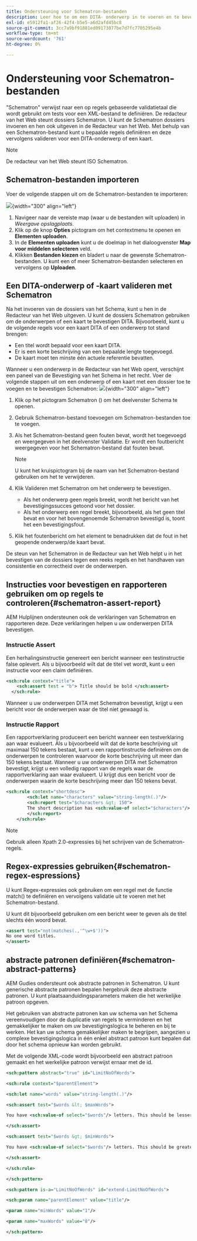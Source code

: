 ```yaml
---
title: Ondersteuning voor Schematron-bestanden
description: Leer hoe te om een DITA- onderwerp in te voeren en te bevestigen, de verklaringen van het gebruiksRapporten om regels te controleren, regex uitdrukkingen te gebruiken, en abstracte patronen in de dossiers van Schematron van AEM Gidsen te bepalen.
exl-id: e5912fa1-af26-42f4-b5e5-a6d2afd45bc8
source-git-commit: 3cc7a9bf91881ed09173077be7d7fc7705295e4b
workflow-type: tm+mt
source-wordcount: '761'
ht-degree: 0%

---
```


# Ondersteuning voor Schematron-bestanden

&quot;Schematron&quot; verwijst naar een op regels gebaseerde validatietaal die wordt gebruikt om tests voor een XML-bestand te definiëren. De redacteur van het Web steunt dossiers Schematron. U kunt de Schematron dossiers invoeren en hen ook uitgeven in de Redacteur van het Web. Met behulp van een Schematron-bestand kunt u bepaalde regels definiëren en deze vervolgens valideren voor een DITA-onderwerp of een kaart.

>[!NOTE]
>
> De redacteur van het Web steunt ISO Schematron.


## Schematron-bestanden importeren

Voer de volgende stappen uit om de Schematron-bestanden te importeren:

![](images/scematron-panel-add.png){width="300" align="left"}

1. Navigeer naar de vereiste map (waar u de bestanden wilt uploaden) in *Weergave opslagplaats*.
1. Klik op de knop **Opties** pictogram om het contextmenu te openen en **Elementen uploaden**.
1. In de **Elementen uploaden** kunt u de doelmap in het dialoogvenster **Map voor middelen selecteren** veld.
1. Klikken **Bestanden kiezen** en bladert u naar de gewenste Schematron-bestanden. U kunt een of meer Schematron-bestanden selecteren en vervolgens op **Uploaden**.

## Een DITA-onderwerp of -kaart valideren met Schematron

Na het invoeren van de dossiers van het Schema, kunt u hen in de Redacteur van het Web uitgeven. U kunt de dossiers Schematron gebruiken om de onderwerpen of een kaart te bevestigen DITA. Bijvoorbeeld, kunt u de volgende regels voor een kaart DITA of een onderwerp tot stand brengen:

* Een titel wordt bepaald voor een kaart DITA.
* Er is een korte beschrijving van een bepaalde lengte toegevoegd.
* De kaart moet ten minste één actuele referentie bevatten.

Wanneer u een onderwerp in de Redacteur van het Web opent, verschijnt een paneel van de Bevestiging van het Schema in het recht. Voer de volgende stappen uit om een onderwerp of een kaart met een dossier toe te voegen en te bevestigen Schematron:
![](images/schematron-validate.png){width="300" align="left"}

1. Klik op het pictogram Schematron () om het deelvenster Schema te openen.
1. Gebruik Schematron-bestand toevoegen om Schematron-bestanden toe te voegen.
1. Als het Schematron-bestand geen fouten bevat, wordt het toegevoegd en weergegeven in het deelvenster Validatie. Er wordt een foutbericht weergegeven voor het Schematron-bestand dat fouten bevat.
   >[!NOTE]
   >
   >U kunt het kruispictogram bij de naam van het Schematron-bestand gebruiken om het te verwijderen.
1. Klik Valideren met Schematron om het onderwerp te bevestigen.

   * Als het onderwerp geen regels breekt, wordt het bericht van het bevestigingssucces getoond voor het dossier.
   * Als het onderwerp een regel breekt, bijvoorbeeld, als het geen titel bevat en voor het bovengenoemde Schematron bevestigd is, toont het een bevestigingsfout.

1. Klik het foutenbericht om het element te benadrukken dat de fout in het geopende onderwerp/de kaart bevat.

De steun van het Schematron in de Redacteur van het Web helpt u in het bevestigen van de dossiers tegen een reeks regels en het handhaven van consistentie en correctheid over de onderwerpen.

## Instructies voor bevestigen en rapporteren gebruiken om op regels te controleren{#schematron-assert-report}

AEM Hulplijnen ondersteunen ook de verklaringen van Schematron en rapporteren deze. Deze verklaringen helpen u uw onderwerpen DITA bevestigen.

### Instructie Assert

Een herhalingsinstructie genereert een bericht wanneer een testinstructie false oplevert. Als u bijvoorbeeld wilt dat de titel vet wordt, kunt u een instructie voor een claim definiëren.

```XML
<sch:rule context="title"> 
    <sch:assert test = "b"> Title should be bold </sch:assert>
  </sch:rule>
```

Wanneer u uw onderwerpen DITA met Schematron bevestigt, krijgt u een bericht voor de onderwerpen waar de titel niet gewaagd is.

### Instructie Rapport

Een rapportverklaring produceert een bericht wanneer een testverklaring aan waar evalueert. Als u bijvoorbeeld wilt dat de korte beschrijving uit maximaal 150 tekens bestaat, kunt u een rapportinstructie definiëren om de onderwerpen te controleren waarvoor de korte beschrijving uit meer dan 150 tekens bestaat.
Wanneer u uw onderwerpen DITA met Schematron bevestigt, krijgt u een volledig rapport van de regels waar de rapportverklaring aan waar evalueert. U krijgt dus een bericht voor de onderwerpen waarin de korte beschrijving meer dan 150 tekens bevat.


```XML
<sch:rule context="shortdesc"> 
        <sch:let name="characters" value="string-length(.)"/> 
        <sch:report test="$characters &gt; 150">  
        The short description has <sch:value-of select="$characters"/> characters. It should contain more than 150 characters.      
        </sch:report>   
    </sch:rule> 
```

>[!NOTE]
>
> Gebruik alleen Xpath 2.0-expressies bij het schrijven van de Schematron-regels.

## Regex-expressies gebruiken{#schematron-regex-espressions}

U kunt Regex-expressies ook gebruiken om een regel met de functie match() te definiëren en vervolgens validatie uit te voeren met het Schematron-bestand.

U kunt dit bijvoorbeeld gebruiken om een bericht weer te geven als de titel slechts één woord bevat.

```XML
<assert test="not(matches(.,'^\w+$'))"> 
No one word titles.
</assert>  
```


## abstracte patronen definiëren{#schematron-abstract-patterns}

AEM Gudies ondersteunt ook abstracte patronen in Schematron. U kunt generische abstracte patronen bepalen hergebruik deze abstracte patronen.  U kunt plaatsaanduidingsparameters maken die het werkelijke patroon opgeven.


Het gebruiken van abstracte patronen kan uw schema van het Schema vereenvoudigen door de duplicatie van regels te verminderen en het gemakkelijker te maken om uw bevestigingslogica te beheren en bij te werken. Het kan uw schema gemakkelijker maken te begrijpen, aangezien u complexe bevestigingslogica in één enkel abstract patroon kunt bepalen dat door het schema opnieuw kan worden gebruikt.


Met de volgende XML-code wordt bijvoorbeeld een abstract patroon gemaakt en het werkelijke patroon verwijst ernaar met de id.

```XML
<sch:pattern abstract="true" id="LimitNoOfWords"> 

<sch:rule context="$parentElement"> 

<sch:let name="words" value="string-length(.)"/> 

<sch:assert test="$words &lt; $maxWords"> 

You have <sch:value-of select="$words"/> letters. This should be lesser than <sch:value-of select="$maxWords"/>. 

</sch:assert>  

<sch:assert test="$words &gt; $minWords"> 

You have <sch:value-of select="$words"/> letters. This should be greater than <sch:value-of select="$minWords"/>. 

</sch:assert>  

</sch:rule> 

</sch:pattern> 

<sch:pattern is-a="LimitNoOfWords" id="extend-LimitNoOfWords"> 

<sch:param name="parentElement" value="title"/> 

<param name="minWords" value="1"/> 

<param name="maxWords" value="8"/> 

</sch:pattern> 
```
